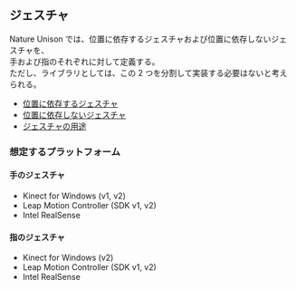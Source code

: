﻿## ジェスチャ

Nature Unison では、位置に依存するジェスチャおよび位置に依存しないジェスチャを、  
手および指のそれぞれに対して定義する。  
ただし、ライブラリとしては、この 2 つを分割して実装する必要はないと考えられる。

* [位置に依存するジェスチャ](Gestures-Position.ja.md)
* [位置に依存しないジェスチャ](Gestures-Positionless.ja.md)
* [ジェスチャの用途](Gestures-Scenarios.ja.md)

### 想定するプラットフォーム

#### 手のジェスチャ
* Kinect for Windows (v1, v2)
* Leap Motion Controller (SDK v1, v2)
* Intel RealSense

#### 指のジェスチャ
* Kinect for Windows (v2)
* Leap Motion Controller (SDK v1, v2)
* Intel RealSense
